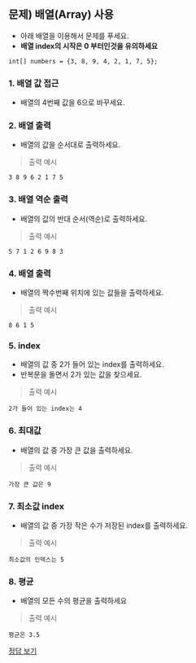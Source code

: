 ## 문제) 배열(Array) 사용

* 아래 배열을 이용해서 문제를 푸세요.
* **배열 index의 시작은 0 부터인것을 유의하세요** 

```
int[] numbers = {3, 8, 9, 4, 2, 1, 7, 5};
```

### 1. 배열 값 접근
* 배열의 4번째 값을 6으로 바꾸세요.

### 2. 배열 출력
* 배열의 값을 순서대로 출력하세요.

> 출력 예시

```
3 8 9 6 2 1 7 5 
```

### 3. 배열 역순 출력
* 배열의 값의 반대 순서(역순)로 출력하세요.

> 출력 예시

```
5 7 1 2 6 9 8 3 
```

### 4. 배열 출력
* 배열의 짝수번째 위치에 있는 값들을 출력하세요.

> 출력 예시

```
8 6 1 5 
```

### 5. index 
* 배열의 값 중 2가 들어 있는 index를 출력하세요.
* 반복문을 돌면서 2가 있는 값을 찾으세요.

> 출력 예시

```
2가 들어 있는 index는 4
```

### 6. 최대값
* 배열의 값 중 가장 큰 값을 출력하세요.

> 출력 예시

```
가장 큰 값은 9
```

### 7. 최소값 index
* 배열의 값 중 가장 작은 수가 저장된 index를 출력하세요. 

> 출력 예시

```
최소값의 인덱스는 5
```

### 8. 평균
* 배열의 모든 수의 평균을 출력하세요

> 출력 예시

```
평균은 3.5
```

[정답 보기](Quiz01.java)
